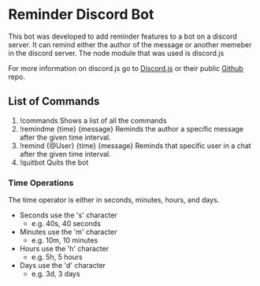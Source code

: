 # Reminder Discord Bot

This bot was developed to add reminder features to a bot on a discord server. It can remind either the author of the message or another memeber in the discord server. The node module that was used is discord.js

For more information on discord.js go to [Discord.js](https://discord.js.org) or their public [Github](https://github.com/discordjs/discord.js) repo.

## List of Commands
1. !commands Shows a list of all the commands
2. !remindme {time} {message} Reminds the author a specific message after the given time interval.
3. !remind {@User} {time} {message} Reminds that specific user in a chat after the given time interval.
4. !quitbot Quits the bot

### Time Operations
The time operator is either in seconds, minutes, hours, and days.
- Seconds use the 's' character
    - e.g. 40s, 40 seconds
- Minutes use the 'm' character
    - e.g. 10m, 10 minutes
- Hours use the 'h' character
    - e.g. 5h, 5 hours
- Days use the 'd' character
    - e.g. 3d, 3 days